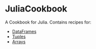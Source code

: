 # JuliaCookbook

A Cookbook for Julia. Contains recipes for:
* [DataFrames](https://github.com/pranavtbhat/JuliaCookbook/blob/master/dataframes/DataFrames.md)
* [Tuples](https://github.com/pranavtbhat/JuliaCookbook/blob/master/tuples.md)
* [Arrays](https://github.com/pranavtbhat/JuliaCookbook/blob/master/arrays/arrays.md)
